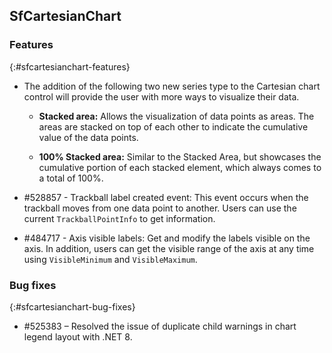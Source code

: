 ## SfCartesianChart

### Features
{:#sfcartesianchart-features}

* The addition of the following two new series type to the Cartesian chart control will provide the user with more ways to visualize their data.

   * **Stacked area:** Allows the visualization of data points as areas. The areas are stacked on top of each other to indicate the cumulative value of the data points.

   * **100% Stacked area:** Similar to the Stacked Area, but showcases the cumulative portion of each stacked element, which always comes to a total of 100%.

* \#528857 - Trackball label created event: This event occurs when the trackball moves from one data point to another. Users can use the current `TrackballPointInfo` to get information.

* \#484717 - Axis visible labels: Get and modify the labels visible on the axis. In addition, users can get the visible range of the axis at any time using `VisibleMinimum` and `VisibleMaximum`.

### Bug fixes
{:#sfcartesianchart-bug-fixes}

* \#525383 – Resolved the issue of duplicate child warnings in chart legend layout with .NET 8. 
